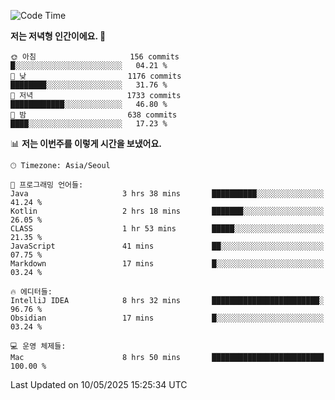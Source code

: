   <!--START_SECTION:waka-->
![Code Time](http://img.shields.io/badge/Code%20Time-625%20hrs%201%20min-blue)

**저는 저녁형 인간이에요. 🦉** 

```text
🌞 아침                     156 commits         █░░░░░░░░░░░░░░░░░░░░░░░░   04.21 % 
🌆 낮　                     1176 commits        ████████░░░░░░░░░░░░░░░░░   31.76 % 
🌃 저녁                     1733 commits        ████████████░░░░░░░░░░░░░   46.80 % 
🌙 밤　                     638 commits         ████░░░░░░░░░░░░░░░░░░░░░   17.23 % 
```


📊 **저는 이번주를 이렇게 시간을 보냈어요.** 

```text
🕑︎ Timezone: Asia/Seoul

💬 프로그래밍 언어들: 
Java                     3 hrs 38 mins       ██████████░░░░░░░░░░░░░░░   41.24 % 
Kotlin                   2 hrs 18 mins       ███████░░░░░░░░░░░░░░░░░░   26.05 % 
CLASS                    1 hr 53 mins        █████░░░░░░░░░░░░░░░░░░░░   21.35 % 
JavaScript               41 mins             ██░░░░░░░░░░░░░░░░░░░░░░░   07.75 % 
Markdown                 17 mins             █░░░░░░░░░░░░░░░░░░░░░░░░   03.24 % 

🔥 에디터들: 
IntelliJ IDEA            8 hrs 32 mins       ████████████████████████░   96.76 % 
Obsidian                 17 mins             █░░░░░░░░░░░░░░░░░░░░░░░░   03.24 % 

💻 운영 체제들: 
Mac                      8 hrs 50 mins       █████████████████████████   100.00 % 
```


 Last Updated on 10/05/2025 15:25:34 UTC
<!--END_SECTION:waka-->
